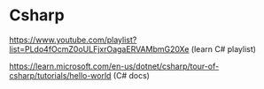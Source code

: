 # Csharp

https://www.youtube.com/playlist?list=PLdo4fOcmZ0oULFjxrOagaERVAMbmG20Xe (learn C# playlist) <br>

https://learn.microsoft.com/en-us/dotnet/csharp/tour-of-csharp/tutorials/hello-world (C# docs) <br>